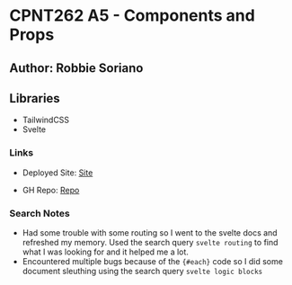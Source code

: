 # CPNT262 A5 - Components and Props

## Author: Robbie Soriano


## Libraries

- TailwindCSS
- Svelte

### Links
- Deployed Site: [Site](https://melodious-flan-a1ec63.netlify.app)  
 
- GH Repo: [Repo](https://github.com/Malekzie/cpnt262-a5.git)
 
### Search Notes
- Had some trouble with some routing so I went to the svelte docs and refreshed my memory. Used the search query `svelte routing` to find what I was looking for and it helped me a lot.
- Encountered multiple bugs because of the `{#each}` code so I did some document sleuthing using the search query `svelte logic blocks`
  
